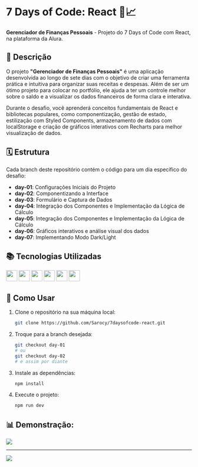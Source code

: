 # 7 Days of Code: React 💸📈

**Gerenciador de Finanças Pessoais** - Projeto do 7 Days of Code com React, na plataforma da Alura.

## 📝 Descrição

O projeto **"Gerenciador de Finanças Pessoais"** é uma aplicação desenvolvida ao longo de sete dias com o objetivo de criar uma ferramenta prática e intuitiva para organizar suas receitas e despesas. Além de ser um ótimo projeto para colocar no portfólio, ele ajuda a ter um controle melhor sobre o saldo e a visualizar os dados financeiros de forma clara e interativa.

Durante o desafio, você aprenderá conceitos fundamentais de React e bibliotecas populares, como componentização, gestão de estado, estilização com Styled Components, armazenamento de dados com localStorage e criação de gráficos interativos com Recharts para melhor visualização de dados.


## 🗓 Estrutura

Cada branch deste repositório contém o código para um dia específico do desafio:

- **day-01**: Configurações Iniciais do Projeto
- **day-02**: Componentizando a Interface
- **day-03**: Formulário e Captura de Dados
- **day-04**: Integração dos Componentes e Implementação da Lógica de Cálculo
- **day-05**: Integração dos Componentes e Implementação da Lógica de Cálculo
- **day-06**: Gráficos interativos e análise visual dos dados
- **day-07**: Implementando Modo Dark/Light

## 📚 Tecnologias Utilizadas

<img height="30" src="https://img.shields.io/badge/React-20232A?style=for-the-badge&logo=react&logoColor=61DAFB"> <img height="30" src="https://img.shields.io/badge/Styled--Components-DB7093?style=for-the-badge&logo=styled-components&logoColor=white"> <img height="30" src="https://img.shields.io/badge/Recharts-FFBB28?style=for-the-badge&logo=recharts&logoColor=black"> <img height="30" src="https://img.shields.io/badge/JavaScript-F7DF1E?style=for-the-badge&logo=javascript&logoColor=black"> <img height="30" src="https://img.shields.io/badge/LocalStorage-20232A?style=for-the-badge&logo=googlechrome&logoColor=white"> <img height="30" src="https://img.shields.io/badge/Figma-F24E1E?style=for-the-badge&logo=figma&logoColor=white">

## 🤔 Como Usar

1. Clone o repositório na sua máquina local:
   ```bash
   git clone https://github.com/Sarocy/7daysofcode-react.git
   ```

2. Troque para a branch desejada:
   ```bash
   git checkout day-01
   # ou
   git checkout day-02
   # e assim por diante
   ```

3. Instale as dependências:
   ```bash
   npm install
   ```

4. Execute o projeto:
   ```bash
   npm run dev
   ```

## 📊 Demonstração:

![](https://media3.giphy.com/media/v1.Y2lkPTc5MGI3NjExNm1jYWtsdWFrbjlwNmRvc2R3NjhuYXBydzFjdmpwN2JwYXEwd3pnOCZlcD12MV9pbnRlcm5hbF9naWZfYnlfaWQmY3Q9Zw/u8k4WpkJNHhvAT9Ihj/giphy.gif)

----

![](https://media4.giphy.com/media/v1.Y2lkPTc5MGI3NjExNzJ6YnR1eDd0MTcwbTMzOGZzbWNzbTA0Y3FmbTdwN240N3FlcXFwZSZlcD12MV9pbnRlcm5hbF9naWZfYnlfaWQmY3Q9Zw/TdmKTedWApNF85hpCb/giphy.gif)





